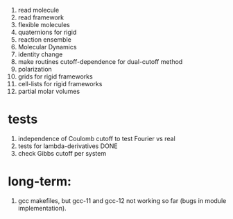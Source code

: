  1) read molecule
 2) read framework
 3) flexible molecules
 4) quaternions for rigid
 5) reaction ensemble
 6) Molecular Dynamics
 7) identity change
 8) make routines cutoff-dependence for dual-cutoff method
 9) polarization
10) grids for rigid frameworks
11) cell-lists for rigid frameworks
12) partial molar volumes

tests
=====
1) independence of Coulomb cutoff to test Fourier vs real
2) tests for lambda-derivatives    DONE
3) check Gibbs cutoff per system


long-term:
==========
1) gcc makefiles, but gcc-11 and gcc-12 not working so far (bugs in module implementation).
